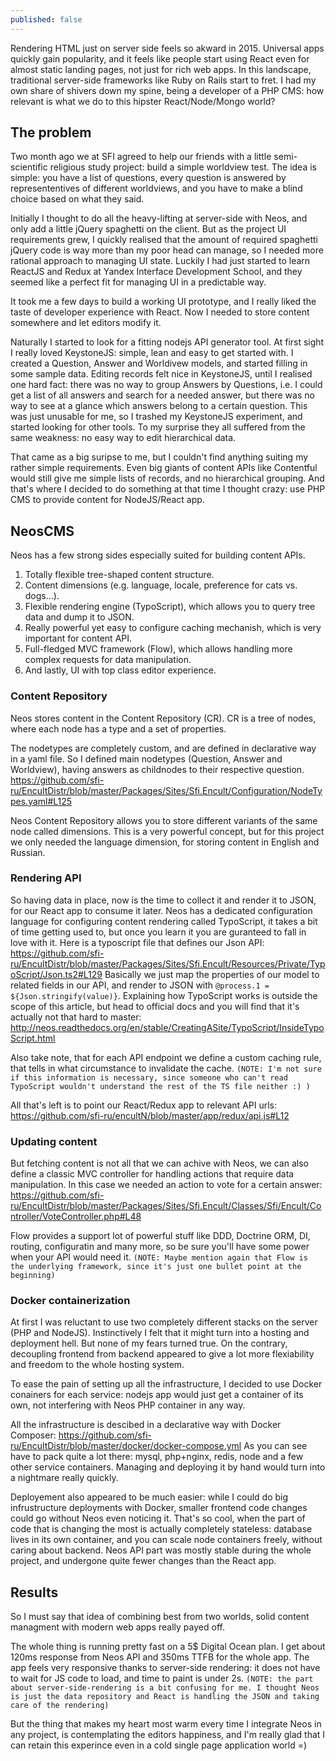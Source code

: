 ```yaml
---
published: false
---
```



Rendering HTML just on server side feels so akward in 2015. Universal apps quickly gain popularity, and it feels like people start using React even for almost static landing pages, not just for rich web apps.
In this landscape, traditional server-side frameworks like Ruby on Rails start to fret. I had my own share of shivers down my spine, being a developer of a PHP CMS: how relevant is what we do to this hipster React/Node/Mongo world?

## The problem
Two month ago we at SFI agreed to help our friends with a little semi-scientific religious study project: build a simple worldview test. The idea is simple: you have a list of questions, every question is answered by represententives of different worldviews, and you have to make a blind choice based on what they said.

Initially I thought to do all the heavy-lifting at server-side with Neos, and only add a little jQuery spaghetti on the client.
But as the project UI requirements grew, I quickly realised that the amount of required spaghetti jQuery code is way more than my poor head can manage, so I needed more rational approach to managing UI state. Luckily I had just started to learn ReactJS and Redux at Yandex Interface Development School, and they seemed like a perfect fit for managing UI in a predictable way.

It took me a few days to build a working UI prototype, and I really liked the taste of developer experience with React. Now I needed to store content somewhere and let editors modify it.

Naturally I started to look for a fitting nodejs API generator tool. At first sight I really loved KeystoneJS: simple, lean and easy to get started with. I created a Question, Answer and Worldivew models, and started filling in some sample data. Editing records felt nice in KeystoneJS, until I realised one hard fact: there was no way to group Answers by Questions, i.e. I could get a list of all answers and search for a needed answer, but there was no way to see at a glance which answers belong to a certain question.
This was just unusable for me, so I trashed my KeystoneJS experiment, and started looking for other tools. To my surprise they all suffered from the same weakness: no easy way to edit hierarchical data.

That came as a big suripse to me, but I couldn't find anything suiting my rather simple requirements. Even big giants of content APIs like Contentful would still give me simple lists of records, and no hierarchical grouping.
And that's where I decided to do something at that time I thought crazy: use PHP CMS to provide content for NodeJS/React app.

## NeosCMS

Neos has a few strong sides especially suited for building content APIs.

1. Totally flexible tree-shaped content structure.
2. Content dimensions (e.g. language, locale, preference for cats vs. dogs...).
3. Flexible rendering engine (TypoScript), which allows you to query tree data and dump it to JSON.
4. Really powerful yet easy to configure caching mechanish, which is very important for content API.
5. Full-fledged MVC framework (Flow), which allows handling more complex requests for data manipulation.
6. And lastly, UI with top class editor experience.

### Content Repository
Neos stores content in the Content Repository (CR). CR is a tree of nodes, where each node has a type and a set of properties.

The nodetypes are completely custom, and are defined in declarative way in a yaml file.
So I defined main nodetypes (Question, Answer and Worldview), having answers as childnodes to their respective question.
https://github.com/sfi-ru/EncultDistr/blob/master/Packages/Sites/Sfi.Encult/Configuration/NodeTypes.yaml#L125

Neos Content Repository allows you to store different variants of the same node called dimensions. This is a very powerful concept, but for this project we only needed the language dimension, for storing content in English and Russian.

### Rendering API
So having data in place, now is the time to collect it and render it to JSON, for our React app to consume it later.
Neos has a dedicated configuration language for configuring content rendering called TypoScript, it takes a bit of time getting used to, but once you learn it you are guranteed to fall in love with it. Here is a typoscript file that defines our Json API: https://github.com/sfi-ru/EncultDistr/blob/master/Packages/Sites/Sfi.Encult/Resources/Private/TypoScript/Json.ts2#L129
Basically we just map the properties of our model to related fields in our API, and render to JSON with `@process.1 = ${Json.stringify(value)}`.
Explaining how TypoScript works is outside the scope of this article, but head to official docs and you will find that it's actually not that hard to master: http://neos.readthedocs.org/en/stable/CreatingASite/TypoScript/InsideTypoScript.html

Also take note, that for each API endpoint we define a custom caching rule, that tells in what circumstance to invalidate the cache. `(NOTE: I'm not sure if this information is necessary, since someone who can't read TypoScript wouldn't understand the rest of the TS file neither :) )`

All that's left is to point our React/Redux app to relevant API urls: https://github.com/sfi-ru/encultN/blob/master/app/redux/api.js#L12

### Updating content
But fetching content is not all that we can achive with Neos, we can also define a classic MVC controller for handling actions that require data manipulation. In this case we needed an action to vote for a certain answer: https://github.com/sfi-ru/EncultDistr/blob/master/Packages/Sites/Sfi.Encult/Classes/Sfi/Encult/Controller/VoteController.php#L48

Flow provides a support lot of powerful stuff like DDD, Doctrine ORM, DI, routing, configuratin and many more, so be sure you'll have some power when your API would need it. `(NOTE: Maybe mention again that Flow is the underlying framework, since it's just one bullet point at the beginning)`

### Docker containerization
At first I was reluctant to use two completely different stacks on the server (PHP and NodeJS). Instinctively I felt that it might turn into a hosting and deployment hell.
But none of my fears turned true. On the contrary, decoupling frontend from backend appeared to give a lot more flexiability and freedom to the whole hosting system.

To ease the pain of setting up all the infrastructure, I decided to use Docker conainers for each service: nodejs app would just get a container of its own, not interfering with Neos PHP container in any way.

All the infrastructure is descibed in a declarative way with Docker Composer: https://github.com/sfi-ru/EncultDistr/blob/master/docker/docker-compose.yml
As you can see have to pack quite a lot there: mysql, php+nginx, redis, node and a few other service containers. Managing and deploying it by hand would turn into a nightmare really quickly.

Deployement also appeared to be much easier: while I could do big infrustructure deployments with Docker, smaller frontend code changes could go without Neos even noticing it. That's so cool, when the part of code that is changing the most is actually completely stateless: database lives in its own container, and you can scale node containers freely, without caring about backend.
Neos API part was mostly stable during the whole project, and undergone quite fewer changes than the React app.

## Results

So I must say that idea of combining best from two worlds, solid content managment with modern web apps really payed off.

The whole thing is running pretty fast on a 5$ Digital Ocean plan. I get about 120ms response from Neos API and 350ms TTFB for the whole app. The app feels very responsive thanks to server-side rendering: it does not have to wait for JS code to load, and time to paint is under 2s. `(NOTE: the part about server-side-rendering is a bit confusing for me. I thought Neos is just the data repository and React is handling the JSON and taking care of the rendering)`

But the thing that makes my heart most warm every time I integrate Neos in any project, is contemplating the editors happiness, and I'm really glad that I can retain this experince even in a cold single page application world =)


